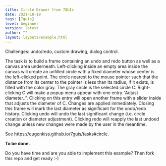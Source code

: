 ```yaml
---
title: Circle Drawer from 7GUIs
date: 2021-10-18
tags: [7guis]
level: beginner
version: latest
author: ""
layout: layouts/example.html
---
```


Challenges: undo/redo, custom drawing, dialog control.

The task is to build a frame containing an undo and redo button as well as a canvas area underneath. Left-clicking inside an empty area inside the canvas will create an unfilled circle with a fixed diameter whose center is the left-clicked point. The circle nearest to the mouse pointer such that the distance from its center to the pointer is less than its radius, if it exists, is filled with the color gray. The gray circle is the selected circle C. Right-clicking C will make a popup menu appear with one entry “Adjust diameter..”. Clicking on this entry will open another frame with a slider inside that adjusts the diameter of C. Changes are applied immediately. Closing this frame will mark the last diameter as significant for the undo/redo history. Clicking undo will undo the last significant change (i.e. circle creation or diameter adjustment). Clicking redo will reapply the last undoed change unless new changes were made by the user in the meantime.

See <https://eugenkiss.github.io/7guis/tasks#circle>.

**To be done.**

Do you have time and are you able to implement this example?
Then fork this repo and get ready :-)
